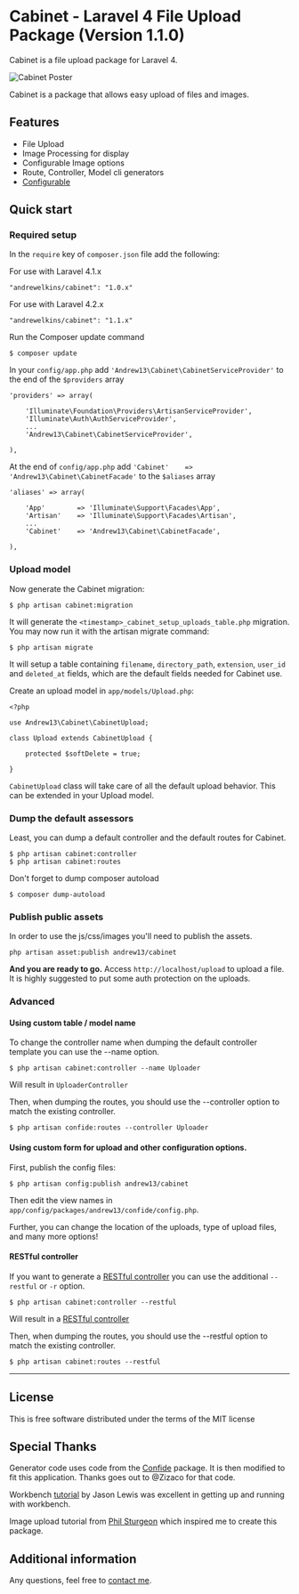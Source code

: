 Cabinet - Laravel 4 File Upload Package (Version 1.1.0)
=====================

Cabinet is a file upload package for Laravel 4.

![Cabinet Poster](http://i.imgur.com/y7YXeVQ.png)

Cabinet is a package that allows easy upload of files and images.

## Features

* File Upload
* Image Processing for display
* Configurable Image options
* Route, Controller, Model cli generators
* [Configurable](#config)

## Quick start

### Required setup

In the `require` key of `composer.json` file add the following:

For use with Laravel 4.1.x

    "andrewelkins/cabinet": "1.0.x"

For use with Laravel 4.2.x

    "andrewelkins/cabinet": "1.1.x"

Run the Composer update command

    $ composer update

In your `config/app.php` add `'Andrew13\Cabinet\CabinetServiceProvider'` to the end of the `$providers` array

    'providers' => array(

        'Illuminate\Foundation\Providers\ArtisanServiceProvider',
        'Illuminate\Auth\AuthServiceProvider',
        ...
        'Andrew13\Cabinet\CabinetServiceProvider',

    ),

At the end of `config/app.php` add `'Cabinet'    => 'Andrew13\Cabinet\CabinetFacade'` to the `$aliases` array

    'aliases' => array(

        'App'        => 'Illuminate\Support\Facades\App',
        'Artisan'    => 'Illuminate\Support\Facades\Artisan',
        ...
        'Cabinet'    => 'Andrew13\Cabinet\CabinetFacade',

    ),


### Upload model

Now generate the Cabinet migration:

    $ php artisan cabinet:migration

It will generate the `<timestamp>_cabinet_setup_uploads_table.php` migration. You may now run it with the artisan migrate command:

    $ php artisan migrate

It will setup a table containing `filename`, `directory_path`, `extension`, `user_id` and `deleted_at` fields, which are the default fields needed for Cabinet use.

Create an upload model in `app/models/Upload.php`:

    <?php

    use Andrew13\Cabinet\CabinetUpload;

    class Upload extends CabinetUpload {

        protected $softDelete = true;

    }

`CabinetUpload` class will take care of all the default upload behavior. This can be extended in your Upload model.


### Dump the default assessors

Least, you can dump a default controller and the default routes for Cabinet.

    $ php artisan cabinet:controller
    $ php artisan cabinet:routes

Don't forget to dump composer autoload

    $ composer dump-autoload


### Publish public assets

In order to use the js/css/images you'll need to publish the assets.

```
php artisan asset:publish andrew13/cabinet
```

**And you are ready to go.**
Access `http://localhost/upload` to upload a file. It is highly suggested to put some auth protection on the uploads.


### Advanced

#### Using custom table / model name

To change the controller name when dumping the default controller template you can use the --name option.

    $ php artisan cabinet:controller --name Uploader

Will result in `UploaderController`

Then, when dumping the routes, you should use the --controller option to match the existing controller.

    $ php artisan confide:routes --controller Uploader


<a name="config"></a>
#### Using custom form for upload and other configuration options.

First, publish the config files:

    $ php artisan config:publish andrew13/cabinet

Then edit the view names in `app/config/packages/andrew13/confide/config.php`.

Further, you can change the location of the uploads, type of upload files, and many more options!

#### RESTful controller

If you want to generate a [RESTful controller](https://github.com/laravel/docs/blob/master/controllers.md#restful-controllers) you can use the additional `--restful` or `-r` option.

    $ php artisan cabinet:controller --restful

Will result in a [RESTful controller](https://github.com/laravel/docs/blob/master/controllers.md#restful-controllers)

Then, when dumping the routes, you should use the --restful option to match the existing controller.

    $ php artisan cabinet:routes --restful


-----
## License

This is free software distributed under the terms of the MIT license


## Special Thanks

Generator code uses code from the [Confide](https://github.com/Zizaco/confide) package.
It is then modified to fit this application. Thanks goes out to @Zizaco for that code.

Workbench [tutorial](http://jasonlewis.me/article/laravel-4-develop-packages-using-the-workbench)
by Jason Lewis was excellent in getting up and running with workbench.

Image upload tutorial from [Phil Sturgeon](http://philsturgeon.co.uk/blog/2012/09/package-watch-image-management) which inspired me to create this package.


## Additional information

Any questions, feel free to [contact me](http://twitter.com/andrewelkins).
